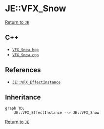 # JE::VFX_Snow

[Return to `JE`](/docs/je.md)

## C++

- [`VFX_Snow.hpp`](/src/je/VFX_Snow.hpp)
- [`VFX_Snow.cpp`](/src/je/VFX_Snow.cpp)

## References

- [`JE::VFX_EffectInstance`](/docs/je/VFX_EffectInstance.md)

## Inheritance

```mermaid
graph TD;
    JE::VFX_EffectInstance --> JE::VFX_Snow
```

[Return to `JE`](/docs/je.md)